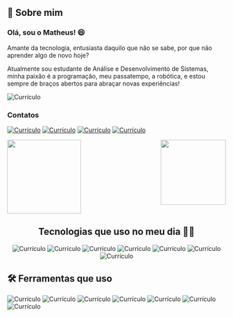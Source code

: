 ## 🚀 Sobre mim

### Olá, sou o Matheus! 😄
Amante da tecnologia, entusiasta daquilo que não se sabe, por que não aprender algo de novo hoje?

Atualmente sou estudante de Análise e Desenvolvimento de Sistemas, minha paixão é a programação, meu passatempo, a robótica, e estou sempre de braços abertos para abraçar novas experiências!

![Currículo](https://img.shields.io/website?label=Currículo&style=for-the-badge&url=https://th3uss.github.io/resume/)

### Contatos

[![Currículo](https://img.shields.io/badge/LinkedIn-0077B5?style=for-the-badge&logo=linkedin&logoColor=white)](https://www.linkedin.com/in/matheus-ra/)
[![Currículo](https://img.shields.io/badge/Gmail-D14836?style=for-the-badge&logo=gmail&logoColor=white)](...)
[![Currículo](https://img.shields.io/badge/Discord-7289DA?style=for-the-badge&logo=discord&logoColor=white)](...)
[![Currículo](https://img.shields.io/badge/Instagram-E4405F?style=for-the-badge&logo=instagram&logoColor=white)](...)

<div>
  
  <img  height="170em" src="https://github-readme-stats.vercel.app/api?username=TH3USS&show_icons=true&theme=tokyonight&include_all_commits=true&count_private=true"/>
  <img align="right" height="150em" src="https://github-readme-stats.vercel.app/api/top-langs/?username=TH3USS&layout=compact&langs_count=16&theme=tokyonight"/>
  
</div>

<div align=center>
  
## Tecnologias que uso no meu dia 👨‍💻

![Currículo](https://img.shields.io/badge/C%23-239120?style=for-the-badge&logo=c-sharp&logoColor=white)
![Currículo](https://img.shields.io/badge/Java-ED8B00?style=for-the-badge&logo=openjdk&logoColor=white)
![Currículo](https://img.shields.io/badge/HTML5-E34F26?style=for-the-badge&logo=html5&logoColor=white)
![Currículo](https://img.shields.io/badge/CSS3-1572B6?style=for-the-badge&logo=css3&logoColor=white)
![Currículo](https://img.shields.io/badge/JavaScript-323330?style=for-the-badge&logo=javascript&logoColor=F7DF1E)
![Currículo](https://img.shields.io/badge/C-00599C?style=for-the-badge&logo=c&logoColor=white)
![Currículo](https://img.shields.io/badge/C%2B%2B-00599C?style=for-the-badge&logo=c%2B%2B&logoColor=white)

</div>


## 🛠 Ferramentas que uso

![Currículo](https://img.shields.io/badge/Arduino_IDE-00979D?style=for-the-badge&logo=arduino&logoColor=white)
![Currículo](https://img.shields.io/badge/Figma-F24E1E?style=for-the-badge&logo=figma&logoColor=white)
![Currículo](https://img.shields.io/badge/Adobe%20Illustrator-FF9A00?style=for-the-badge&logo=adobe%20illustrator&logoColor=white)
![Currículo](https://img.shields.io/badge/Adobe%20Photoshop-31A8FF?style=for-the-badge&logo=Adobe%20Photoshop&logoColor=black)
![Currículo](https://img.shields.io/badge/Canva-%2300C4CC.svg?&style=for-the-badge&logo=Canva&logoColor=white)
![Currículo](https://img.shields.io/badge/Prezi-3181FF?style=for-the-badge&logo=prezi&logoColor=white)
![Currículo](https://img.shields.io/badge/Unity-100000?style=for-the-badge&logo=unity&logoColor=white)
